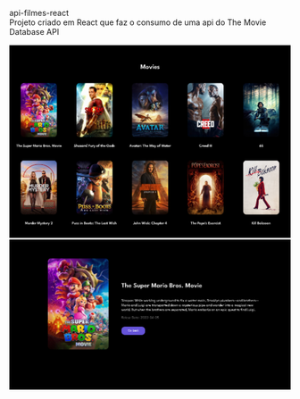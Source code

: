 api-filmes-react
<br>
Projeto criado em React que faz o consumo de uma api do The Movie Database API

![React1](react1.png)
![React2](react2.png)
